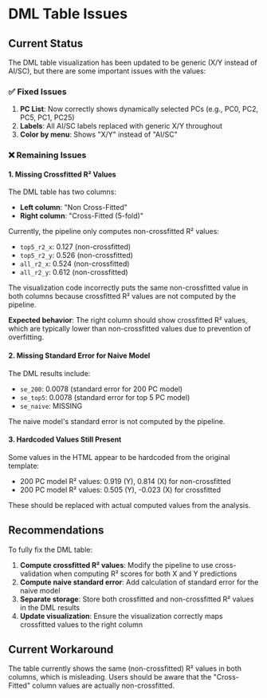 # DML Table Issues

## Current Status

The DML table visualization has been updated to be generic (X/Y instead of AI/SC), but there are some important issues with the values:

### ✅ Fixed Issues
1. **PC List**: Now correctly shows dynamically selected PCs (e.g., PC0, PC2, PC5, PC1, PC25)
2. **Labels**: All AI/SC labels replaced with generic X/Y throughout
3. **Color by menu**: Shows "X/Y" instead of "AI/SC"

### ❌ Remaining Issues

#### 1. Missing Crossfitted R² Values
The DML table has two columns:
- **Left column**: "Non Cross-Fitted" 
- **Right column**: "Cross-Fitted (5-fold)"

Currently, the pipeline only computes non-crossfitted R² values:
- `top5_r2_x`: 0.127 (non-crossfitted)
- `top5_r2_y`: 0.526 (non-crossfitted)
- `all_r2_x`: 0.524 (non-crossfitted)
- `all_r2_y`: 0.612 (non-crossfitted)

The visualization code incorrectly puts the same non-crossfitted value in both columns because crossfitted R² values are not computed by the pipeline.

**Expected behavior**: The right column should show crossfitted R² values, which are typically lower than non-crossfitted values due to prevention of overfitting.

#### 2. Missing Standard Error for Naive Model
The DML results include:
- `se_200`: 0.0078 (standard error for 200 PC model)
- `se_top5`: 0.0078 (standard error for top 5 PC model)
- `se_naive`: MISSING

The naive model's standard error is not computed by the pipeline.

#### 3. Hardcoded Values Still Present
Some values in the HTML appear to be hardcoded from the original template:
- 200 PC model R² values: 0.919 (Y), 0.814 (X) for non-crossfitted
- 200 PC model R² values: 0.505 (Y), -0.023 (X) for crossfitted

These should be replaced with actual computed values from the analysis.

## Recommendations

To fully fix the DML table:

1. **Compute crossfitted R² values**: Modify the pipeline to use cross-validation when computing R² scores for both X and Y predictions
2. **Compute naive standard error**: Add calculation of standard error for the naive model
3. **Separate storage**: Store both crossfitted and non-crossfitted R² values in the DML results
4. **Update visualization**: Ensure the visualization correctly maps crossfitted values to the right column

## Current Workaround

The table currently shows the same (non-crossfitted) R² values in both columns, which is misleading. Users should be aware that the "Cross-Fitted" column values are actually non-crossfitted.